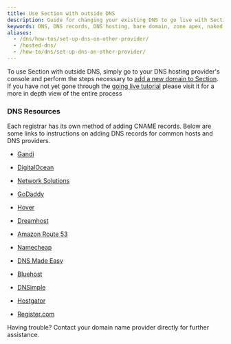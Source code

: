 ```yaml
---
title: Use Section with outside DNS
description: Guide for changing your existing DNS to go live with Section.
keywords: DNS, DNS records, DNS hosting, bare domain, zone apex, naked domain and root domain
aliases:
  - /dns/how-tos/set-up-dns-on-other-provider/
  - /hosted-dns/
  - /how-to/dns/set-up-dns-on-other-provider/
---
```


To use Section with outside DNS, simply go to your DNS hosting provider's console and perform the steps necessary to [add a new domain to Section](/docs/dns/how-tos/configuring-a-new-domain/). If you have not yet gone through the [going live tutorial](/docs/getting-started/tutorials/going-live/) please visit it for a more in depth view of the entire process

### DNS Resources
Each registrar has its own method of adding CNAME records. Below are some links to instructions on adding DNS records
for common hosts and DNS providers.

  * <a href="https://doc.gandi.net/en/dns/zone/cname-record">Gandi</a>

  * <a href="https://www.digitalocean.com/community/tutorials/how-to-set-up-a-host-name-with-digitalocean#cname-records">DigitalOcean</a>

  * <a href="http://www.networksolutions.com/support/how-to-manage-advanced-dns-records">Network Solutions</a>

  * <a href="https://www.godaddy.com/help/add-a-cname-record-19236">GoDaddy</a>

  * <a href="https://help.hover.com/hc/en-us/articles/217282457-How-to-Edit-DNS-records-A-AAAA-CNAME-MX-TXT-SRV-">Hover</a></li>

  * <a href="https://help.dreamhost.com/hc/en-us/articles/215414867-How-do-I-add-custom-DNS-records-">Dreamhost</a>

  * <a href="https://docs.aws.amazon.com/Route53/latest/DeveloperGuide/resource-record-sets-values-basic.html">Amazon Route 53</a>

  * <a href="https://www.namecheap.com/support/knowledgebase/article.aspx/9646/2237/how-can-i-set-up-a-cname-record-for-my-domain">Namecheap</a>

  * <a href="http://help.dnsmadeeasy.com/managed-dns/records/cname-record/">DNS Made Easy</a>

  * <a href="https://my.bluehost.com/cgi/help/559">Bluehost</a>

  * <a href="https://support.dnsimple.com/articles/record-editor/">DNSimple</a>

  * <a href="https://support.hostgator.com/articles/cpanel/how-to-change-dns-zones-mx-cname-and-a-records">Hostgator</a>

  * <a href="https://knowledge.web.com/subjects/article/KA-01097/en-us">Register.com</a>

Having trouble? Contact your domain name provider directly for further assistance.
